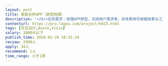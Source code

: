 ```yaml
---                
layout: post       
title: 智能水杯APP（原型梳理）           
description: '</br>任务需求：梳理APP原型，完成用户需求表，具体费用可根据效果与工期调整</br>详情参考https://modao.cc/app/ef5009648102aca758bb847e5825607d73a5e1cb</br>'     
contenturl: https://pro.lagou.com/project/6415.html      
tags: [交互设计,Axure,Visio]            
salary: 3000元以下          
publish_time: 2018-02-26 10:31:19         
review: 2990人                   
apply: 34人                   
recommend: 1人                   
time_range: 小于1周              
---                 
```

